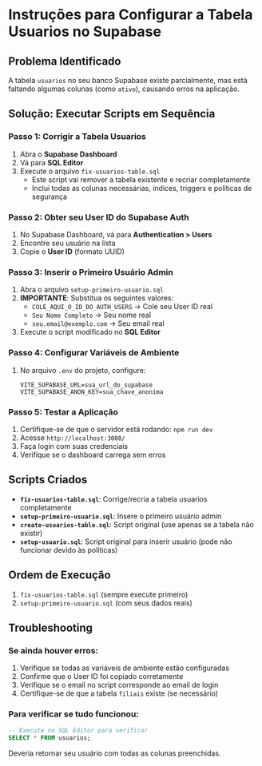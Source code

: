 # Instruções para Configurar a Tabela Usuarios no Supabase

## Problema Identificado
A tabela `usuarios` no seu banco Supabase existe parcialmente, mas está faltando algumas colunas (como `ativo`), causando erros na aplicação.

## Solução: Executar Scripts em Sequência

### Passo 1: Corrigir a Tabela Usuarios
1. Abra o **Supabase Dashboard**
2. Vá para **SQL Editor**
3. Execute o arquivo `fix-usuarios-table.sql`
   - Este script vai remover a tabela existente e recriar completamente
   - Inclui todas as colunas necessárias, índices, triggers e políticas de segurança

### Passo 2: Obter seu User ID do Supabase Auth
1. No Supabase Dashboard, vá para **Authentication > Users**
2. Encontre seu usuário na lista
3. Copie o **User ID** (formato UUID)

### Passo 3: Inserir o Primeiro Usuário Admin
1. Abra o arquivo `setup-primeiro-usuario.sql`
2. **IMPORTANTE**: Substitua os seguintes valores:
   - `COLE_AQUI_O_ID_DO_AUTH_USERS` → Cole seu User ID real
   - `Seu Nome Completo` → Seu nome real
   - `seu.email@exemplo.com` → Seu email real
3. Execute o script modificado no **SQL Editor**

### Passo 4: Configurar Variáveis de Ambiente
1. No arquivo `.env` do projeto, configure:
   ```
   VITE_SUPABASE_URL=sua_url_do_supabase
   VITE_SUPABASE_ANON_KEY=sua_chave_anonima
   ```

### Passo 5: Testar a Aplicação
1. Certifique-se de que o servidor está rodando: `npm run dev`
2. Acesse `http://localhost:3008/`
3. Faça login com suas credenciais
4. Verifique se o dashboard carrega sem erros

## Scripts Criados

- **`fix-usuarios-table.sql`**: Corrige/recria a tabela usuarios completamente
- **`setup-primeiro-usuario.sql`**: Insere o primeiro usuário admin
- **`create-usuarios-table.sql`**: Script original (use apenas se a tabela não existir)
- **`setup-usuario.sql`**: Script original para inserir usuário (pode não funcionar devido às políticas)

## Ordem de Execução
1. `fix-usuarios-table.sql` (sempre execute primeiro)
2. `setup-primeiro-usuario.sql` (com seus dados reais)

## Troubleshooting

### Se ainda houver erros:
1. Verifique se todas as variáveis de ambiente estão configuradas
2. Confirme que o User ID foi copiado corretamente
3. Verifique se o email no script corresponde ao email de login
4. Certifique-se de que a tabela `filiais` existe (se necessário)

### Para verificar se tudo funcionou:
```sql
-- Execute no SQL Editor para verificar
SELECT * FROM usuarios;
```

Deveria retornar seu usuário com todas as colunas preenchidas.